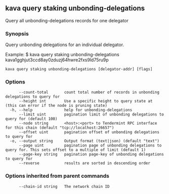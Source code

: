 <!--
title: unbonding-delegations
-->
## kava query staking unbonding-delegations

Query all unbonding-delegations records for one delegator

### Synopsis

Query unbonding delegations for an individual delegator.

Example:
$ kava query staking unbonding-delegations kava1gghjut3ccd8ay0zduzj64hwre2fxs9ld75ru9p

```
kava query staking unbonding-delegations [delegator-addr] [flags]
```

### Options

```
      --count-total       count total number of records in unbonding delegations to query for
      --height int        Use a specific height to query state at (this can error if the node is pruning state)
  -h, --help              help for unbonding-delegations
      --limit uint        pagination limit of unbonding delegations to query for (default 100)
      --node string       <host>:<port> to Tendermint RPC interface for this chain (default "tcp://localhost:26657")
      --offset uint       pagination offset of unbonding delegations to query for
  -o, --output string     Output format (text|json) (default "text")
      --page uint         pagination page of unbonding delegations to query for. This sets offset to a multiple of limit (default 1)
      --page-key string   pagination page-key of unbonding delegations to query for
      --reverse           results are sorted in descending order
```

### Options inherited from parent commands

```
      --chain-id string   The network chain ID
```

